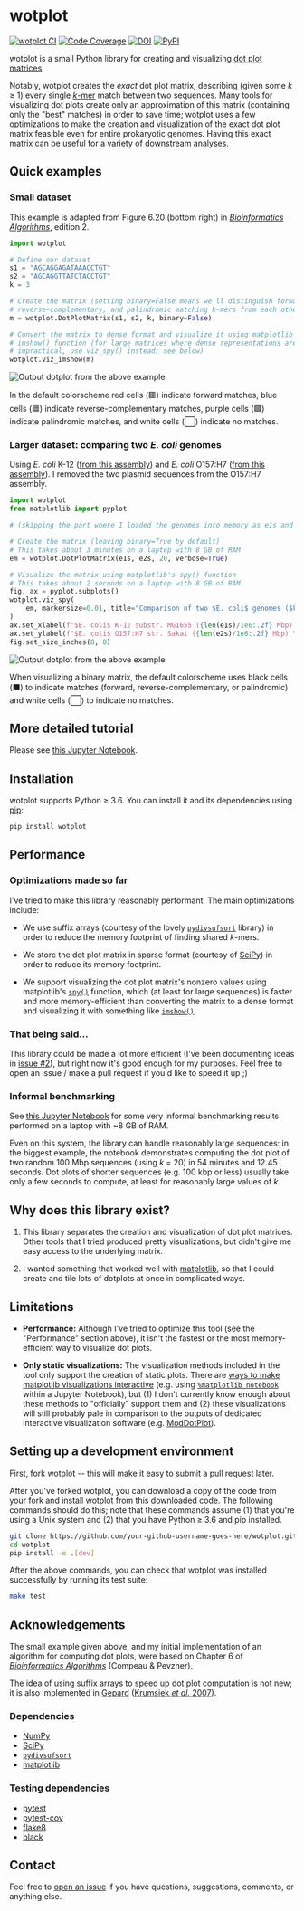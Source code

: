 # wotplot

<a href="https://github.com/fedarko/wotplot/actions/workflows/main.yml"><img src="https://github.com/fedarko/wotplot/actions/workflows/main.yml/badge.svg" alt="wotplot CI" /></a>
<a href="https://codecov.io/gh/fedarko/wotplot"><img src="https://codecov.io/gh/fedarko/wotplot/branch/main/graph/badge.svg" alt="Code Coverage" /></a>
<a href="https://zenodo.org/badge/latestdoi/670484537"><img src="https://zenodo.org/badge/670484537.svg" alt="DOI"></a>
<a href="https://pypi.org/project/wotplot"><img src="https://img.shields.io/pypi/v/wotplot?color=006dad" alt="PyPI" /></a>
<!-- ^ yoinked from pyfastg's github README -->

wotplot is a small Python library for creating and visualizing
[dot plot matrices](https://en.wikipedia.org/wiki/Dot_plot_(bioinformatics)).

Notably, wotplot creates the _exact_ dot plot matrix, describing
(given some _k_ ≥ 1) every single
[_k_-mer](https://en.wikipedia.org/wiki/K-mer) match between two sequences.
Many tools for visualizing dot plots create only an approximation of this matrix
(containing only the "best" matches) in order to save time; wotplot uses a few
optimizations to make the creation and visualization of the
exact dot plot matrix feasible even for entire prokaryotic genomes. Having this
exact matrix can be useful for a variety of downstream analyses.

## Quick examples

### Small dataset

This example is adapted from Figure 6.20 (bottom right) in
[_Bioinformatics Algorithms_](https://www.bioinformaticsalgorithms.org), edition 2.

```python
import wotplot

# Define our dataset
s1 = "AGCAGGAGATAAACCTGT"
s2 = "AGCAGGTTATCTACCTGT"
k = 3

# Create the matrix (setting binary=False means we'll distinguish forward,
# reverse-complementary, and palindromic matching k-mers from each other)
m = wotplot.DotPlotMatrix(s1, s2, k, binary=False)

# Convert the matrix to dense format and visualize it using matplotlib's
# imshow() function (for large matrices where dense representations are
# impractical, use viz_spy() instead; see below)
wotplot.viz_imshow(m)
```

![Output dotplot from the above example](https://github.com/fedarko/wotplot/raw/main/docs/img/small_example_dotplot.png)

<!-- Idea of using emojis to represent color c/o https://stackoverflow.com/questions/11509830#comment124410976_41247934 -->
In the default colorscheme
red cells (🟥) indicate forward matches,
blue cells (🟦) indicate reverse-complementary matches,
purple cells (🟪) indicate palindromic matches,
and white cells (⬜) indicate no matches.

### Larger dataset: comparing two _E. coli_ genomes

Using _E. coli_ K-12 ([from this assembly](https://www.ncbi.nlm.nih.gov/datasets/genome/GCF_000005845.2/))
and _E. coli_ O157:H7 ([from this assembly](https://www.ncbi.nlm.nih.gov/datasets/genome/GCF_000008865.2/)).
I removed the two plasmid sequences from the O157:H7 assembly.

```python
import wotplot
from matplotlib import pyplot

# (skipping the part where I loaded the genomes into memory as e1s and e2s...)

# Create the matrix (leaving binary=True by default)
# This takes about 3 minutes on a laptop with 8 GB of RAM
em = wotplot.DotPlotMatrix(e1s, e2s, 20, verbose=True)

# Visualize the matrix using matplotlib's spy() function
# This takes about 2 seconds on a laptop with 8 GB of RAM
fig, ax = pyplot.subplots()
wotplot.viz_spy(
    em, markersize=0.01, title="Comparison of two $E. coli$ genomes ($k$ = 20)", ax=ax
)
ax.set_xlabel(f"$E. coli$ K-12 substr. MG1655 ({len(e1s)/1e6:.2f} Mbp) \u2192")
ax.set_ylabel(f"$E. coli$ O157:H7 str. Sakai ({len(e2s)/1e6:.2f} Mbp) \u2192")
fig.set_size_inches(8, 8)
```

![Output dotplot from the above example](https://github.com/fedarko/wotplot/raw/main/docs/img/ecoli_example_dotplot.png)

When visualizing a binary matrix, the default
colorscheme uses black cells (⬛) to indicate matches (forward,
reverse-complementary, or palindromic)
and white cells (⬜) to indicate no matches.

## More detailed tutorial

Please see [this Jupyter Notebook](https://nbviewer.org/github/fedarko/wotplot/blob/main/docs/Tutorial.ipynb).

## Installation

wotplot supports Python ≥ 3.6. You can install it and its dependencies using
[pip](https://pip.pypa.io):

```bash
pip install wotplot
```

## Performance

### Optimizations made so far

I've tried to make this library reasonably performant. The main optimizations
include:

- We use suffix arrays (courtesy of the lovely
  [`pydivsufsort`](https://github.com/louisabraham/pydivsufsort) library) in
  order to reduce the memory footprint of finding shared _k_-mers.

- We store the dot plot matrix in sparse format (courtesy of
  [SciPy](https://docs.scipy.org/doc/scipy/reference/sparse.html)) in order to
  reduce its memory footprint.

- We support visualizing the dot plot matrix's nonzero values using
  matplotlib's [`spy()`](https://matplotlib.org/stable/api/_as_gen/matplotlib.axes.Axes.spy.html)
  function, which (at least for large sequences) is faster and more
  memory-efficient than converting the matrix to a
  dense format and visualizing it with something like
  [`imshow()`](https://matplotlib.org/stable/api/_as_gen/matplotlib.axes.Axes.imshow.html).

### That being said...

This library could be made a lot more efficient (I've been documenting ideas in
[issue #2](https://github.com/fedarko/wotplot/issues/2)),
but right now it's good enough for my purposes. Feel free to open an issue / make a pull request
if you'd like to speed it up ;)

### Informal benchmarking

See [this Jupyter Notebook](https://nbviewer.org/github/fedarko/wotplot/blob/main/docs/Benchmarking.ipynb)
for some very informal benchmarking results performed on a laptop with ~8 GB of RAM.

Even on this system, the library can handle reasonably large sequences: in the biggest example,
the notebook demonstrates computing the dot plot of two random 100 Mbp sequences
(using _k_ = 20) in 54 minutes and 12.45 seconds.
Dot plots of shorter sequences (e.g. 100 kbp or less) usually take only a few seconds to
compute, at least for reasonably large values of _k_.

## Why does this library exist?

1. This library separates the creation and visualization of dot plot matrices. Other tools that I tried produced pretty visualizations, but didn't give me easy access to the underlying matrix.

2. I wanted something that worked well with [matplotlib](https://matplotlib.org), so that I could create and tile lots of dotplots at once in complicated ways.

## Limitations

- **Performance:** Although I've tried to optimize this tool (see the
  "Performance" section above), it isn't the fastest or the most
  memory-efficient way to visualize dot plots.

- **Only static visualizations:** The visualization methods included in the
  tool only support the creation of static plots. There are
  [ways to make matplotlib visualizations interactive](https://matplotlib.org/stable/users/explain/interactive.html) (e.g. using
  [`%matplotlib notebook`](https://stackoverflow.com/a/41125787) within a
  Jupyter Notebook), but (1) I don't currently know enough about these methods
  to "officially" support them and (2) these visualizations will still probably
  pale in comparison to the outputs of dedicated interactive visualization
  software (e.g. [ModDotPlot](https://github.com/marbl/ModDotPlot)).

## Setting up a development environment

First, fork wotplot -- this will make it easy to submit a pull request later.

After you've forked wotplot, you can download a copy of the code from your
fork and install wotplot from this downloaded code. The following commands
should do this; note that these commands assume (1) that you're using a
Unix system and (2) that you have Python ≥ 3.6 and pip installed.

```bash
git clone https://github.com/your-github-username-goes-here/wotplot.git
cd wotplot
pip install -e .[dev]
```

After the above commands, you can check that wotplot was installed successfully
by running its test suite:

```bash
make test
```

## Acknowledgements

The small example given above, and my initial implementation of an algorithm
for computing dot plots, were based on Chapter 6 of
[_Bioinformatics Algorithms_](https://www.bioinformaticsalgorithms.org)
(Compeau & Pevzner).

The idea of using suffix arrays to speed up dot plot computation is not new; it
is also implemented in
[Gepard](https://cube.univie.ac.at/gepard)
([Krumsiek _et al._ 2007](https://academic.oup.com/bioinformatics/article/23/8/1026/198110)).

### Dependencies

- [NumPy](https://numpy.org)
- [SciPy](https://scipy.org)
- [`pydivsufsort`](https://github.com/louisabraham/pydivsufsort)
- [matplotlib](https://matplotlib.org)

### Testing dependencies

- [pytest](https://docs.pytest.org)
- [pytest-cov](https://github.com/pytest-dev/pytest-cov)
- [flake8](https://flake8.pycqa.org)
- [black](https://github.com/psf/black)

## Contact

Feel free to [open an issue](https://github.com/fedarko/wotplot/issues) if you
have questions, suggestions, comments, or anything else.
